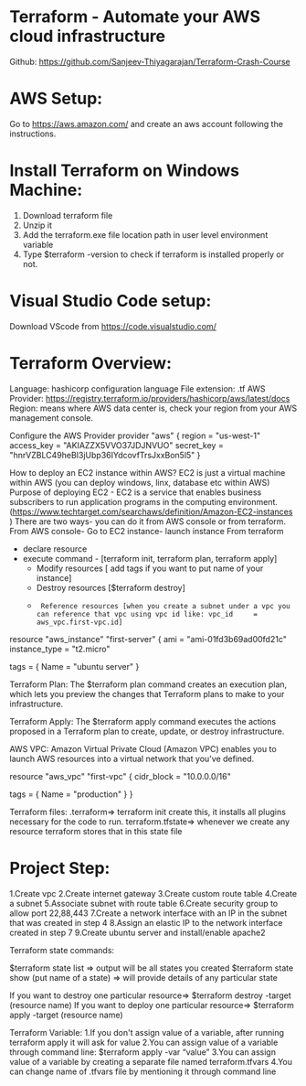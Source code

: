 # Terraform - Automate your AWS cloud infrastructure

Github: https://github.com/Sanjeev-Thiyagarajan/Terraform-Crash-Course

# AWS Setup:
Go to https://aws.amazon.com/  and create an aws account following the instructions.

# Install Terraform on Windows Machine:
1. Download terraform file
2. Unzip it
3. Add the terraform.exe file location path in user level environment variable
4. Type $terraform -version to check if terraform is installed properly or not.

# Visual Studio Code setup:
Download VScode from https://code.visualstudio.com/ 

# Terraform Overview:
 
Language: hashicorp configuration language
File extension: .tf
AWS Provider: https://registry.terraform.io/providers/hashicorp/aws/latest/docs
Region: means where AWS data center is, check your region from your AWS management console.

Configure the AWS Provider
provider "aws" {
  region = "us-west-1"
  access_key = "AKIAZZX5VVO37JDJNVUO"
  secret_key = "hnrVZBLC49heBI3jUbp36IYdcovfTrsJxxBon5l5"
}


How to deploy an EC2 instance within AWS?
EC2 is just a virtual machine within AWS (you can deploy windows, linx, database etc within AWS)
Purpose of deploying EC2 - EC2 is a service that enables business subscribers to run application programs in the computing environment. (https://www.techtarget.com/searchaws/definition/Amazon-EC2-instances )
There are two ways- you can do it from AWS console or from terraform.
 From AWS console- Go to EC2 instance- launch instance
 From terraform 
- declare resource
- execute command - [terraform init, terraform plan, terraform apply]
     - 	Modify resources [ add tags if you want to put name of your instance]
     - 	Destroy resources [$terraform destroy]
     -   	Reference resources [when you create a subnet under a vpc you can reference that vpc using vpc id like: vpc_id     = aws_vpc.first-vpc.id]


resource "aws_instance" "first-server" {
  ami           = "ami-01fd3b69ad00fd21c"
  instance_type = "t2.micro"
 
  tags = {
    Name = "ubuntu server"
  }


Terraform Plan:
The $terraform plan command creates an execution plan, which lets you preview the changes that Terraform plans to make to your infrastructure.

Terraform Apply:
The $terraform apply command executes the actions proposed in a Terraform plan to create, update, or destroy infrastructure.

AWS VPC:
Amazon Virtual Private Cloud (Amazon VPC) enables you to launch AWS resources into a virtual network that you've defined.

resource "aws_vpc" "first-vpc" {
  cidr_block       = "10.0.0.0/16"
 
  tags = {
    Name = "production"
  }
}


Terraform files:
.terraform=> terraform init create this, it installs all plugins necessary for the code to run.
terraform.tfstate=> whenever we create any resource terraform stores that in this state file


# Project Step:
1.Create vpc
2.Create internet gateway
3.Create custom route table
4.Create a subnet
5.Associate subnet with route table
6.Create security group to allow port 22,88,443
7.Create a network interface with an IP in the subnet that was created in step 4
8.Assign an elastic IP to the network interface created in step 7
9.Create ubuntu server and install/enable apache2

Terraform state commands:

$terraform state list => output will be all states you created
$terraform state show (put name of a state) => will provide details of any particular state

If you want to destroy one particular resource=> $terraform destroy -target (resource name)
If you want to deploy one particular resource=> $terraform apply -target (resource name)

Terraform Variable:
1.If you don't assign value of a variable, after running terraform apply it will ask for value
2.You can assign value of a variable through command line: $terraform apply -var “value”
3.You can assign value of a variable by creating a separate file named terraform.tfvars
4.You can change name of .tfvars file by mentioning it through command line








